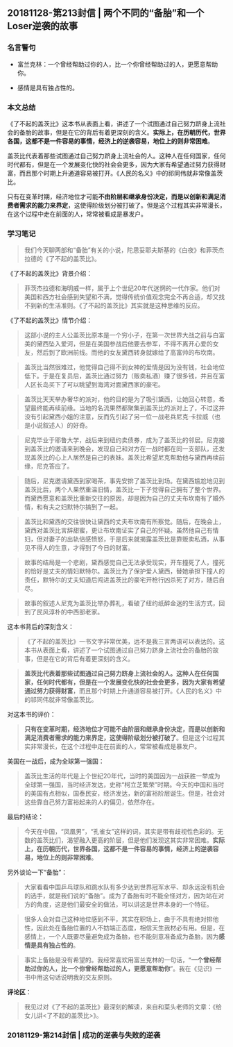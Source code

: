 






## 20181128-第213封信 | 两个不同的“备胎”和一个Loser逆袭的故事



### 名言警句

- 富兰克林：一个曾经帮助过你的人，比一个你曾经帮助过的人，更愿意帮助你。

- 感情是具有独占性的。

### 本文总结

《了不起的盖茨比》这本书从表面上看，讲述了一个试图通过自己努力跻身上流社会的备胎的故事，但是在它的背后有着更深刻的含义。**实际上，在历朝历代，世界各国，这都不是一件容易的事情，经济上的逆袭容易，地位上的则非常困难**。

盖茨比代表着那些试图通过自己努力跻身上流社会的人。这种人在任何国家，任何时代都有，但是在一个发展变化快的社会会更多，因为大家有希望通过努力获得财富，而且那个时期上升通道容易被打开。《人民的名义》中的祁同伟就非常像盖茨比。

只有在变革时期，经济地位才可能**不由阶层和继承身份决定，而是以创新和满足消费者需求的能力来界定**，这使得阶级划分被打破了。但是这个过程其实非常漫长，在这个过程中走在前面的人，常常被看成是暴发户。




### 学习笔记


> 我们今天聊两部和“备胎”有关的小说，陀思妥耶夫斯基的《白夜》和菲茨杰拉德的《了不起的盖茨比》。


《了不起的盖茨比》背景介绍：

> 菲茨杰拉德和海明威一样，属于上个世纪20年代迷惘的一代作家。他们对美国和西方社会感到失望和不满，觉得传统价值观念完全不再合适，却又找不到新的生活准则。《了不起的盖茨比》其实就是这种思维的反应。


《了不起的盖茨比》情节介绍：

> 这部小说的主人公盖茨比原本是一个穷小子，在第一次世界大战之前与白富美的黛西坠入爱河，但是在美国参战后他要去参军，不得不离开心爱的女友，然后到了欧洲前线。而他的女友黛西转身就嫁给了高富帅的布坎南。

> 盖茨比当然很难过，他觉得自己得不到女神的爱情是因为没有钱，社会地位低下。于是在复员后，盖茨比通过努力（贩卖私酒）赚了很多钱，并且在富人区长岛买下了可以眺望到海湾对面黛西家的豪宅。

> 盖茨比天天举办奢华的派对，他的目的是为了吸引黛西，让她回心转意，希望最终能再续前缘。当地的名流果然都聚集到盖茨比的派对上了，不过这并没有引起黛西小姐的注意，反而先引起了另一位一战老兵尼克·卡拉威（也是小说叙述人）的好奇。

> 尼克毕业于耶鲁大学，战后来到纽约卖债券，成为了盖茨比的邻居。尼克接到盖茨比的邀请来到晚会，发现自己和对方在一战时都在同一支部队，还发现盖茨比的心上人居然是自己的表妹。盖茨比希望尼克帮助他与黛西再续前缘，尼克答应了。

> 随后，尼克邀请黛西到家喝茶，事先安排了盖茨比到场。在黛西尴尬地见到盖茨比后，两个人果然重温旧情，盖茨比一下子觉得自己拥有了整个世界。而黛西愿意和盖茨比重新交往的原因，却是因为自己的丈夫布坎南有了婚外情，和有夫之妇默特尔搞到了一起。

> 盖茨比和黛西的交往很快让黛西的丈夫布坎南有所察觉。随后，在晚会上，黛西对盖茨比言辞甜蜜，更让布坎南证实了自己的怀疑。虽然他自己有情妇，但对妻子的出轨倍感愤怒，于是后来就揭露盖茨比是靠贩卖私酒，从事见不得人的生意，才得到了今日的财富。

> 故事的结局是一个悲剧，黛西感觉自己无法承受现实，开车撞死了人，撞死的恰好是丈夫的情妇默特尔。盖茨比为了保护爱人黛西，替她承担下撞人的责任，默特尔的丈夫知道后闯进盖茨比的豪宅开枪行凶杀死了对方，随后自尽。

> 故事的叙述人尼克为盖茨比举办葬礼，看破了纽约纸醉金迷的生活方式，回到了民风淳朴的中西部老家。


这本书背后的深刻含义：

> 《了不起的盖茨比》一书文字非常优美，远不是我三言两语可以表达的。这本书从表面上看，讲述了一个试图通过自己努力跻身上流社会的备胎的故事，但是在它的背后有着更深刻的含义。

> **盖茨比代表着那些试图通过自己努力跻身上流社会的人。这种人在任何国家，任何时代都有，但是在一个发展变化快的社会会更多，因为大家有希望通过努力获得财富**，而且那个时期上升通道容易被打开。《人民的名义》中的祁同伟就非常像盖茨比。

对这本书的评价：

> **只有在变革时期，经济地位才可能不由阶层和继承身份决定，而是以创新和满足消费者需求的能力来界定，这使得阶级划分被打破了**。但是这个过程其实非常漫长，在这个过程中走在前面的人，常常被看成是暴发户。


美国在一战后，成为全球第一强国：

> 盖茨比生活的年代是上个世纪20年代，当时的美国因为一战获胜一举成为全球第一强国，当时经济发达，史称“柯立芝繁荣”时期。今天的中国和当时的美国有点相似，国泰民安，经济发达，新的富裕阶层诞生。但是，社会对这些靠自己努力富裕起来的人的偏见，依然存在。

最后的结论：

> 今天在中国，“凤凰男”，“孔雀女”这样的词，其实是带有歧视性色彩的。无数的盖茨比们，渴望融入更高的阶层，但是他们发现这其实非常困难。**实际上，在历朝历代，世界各国，这都不是一件容易的事情，经济上的逆袭容易，地位上的则非常困难**。

另外谈论一下“备胎”：

> 大家看看中国乒乓球队和跳水队有多少达到世界冠军水平、却永远没有机会的选手，就是我们说的“备胎”。成为了备胎有时不能全怪对方，因为站在对方的角度，这是他们最安全的做法，可以讲这是世界本身的一个特征。

> 很多人会对自己这种地位感到不平，其实在职场上，由于不具有绝对排他性，因此处在备胎位置的人不妨端正态度，相信天生我材必有用。但是，在感情上，一个人既要尽量避免成为备胎，也不能刻意准备成为备胎，因为**感情是具有独占性的**。

> 事实上备胎是没有希望的。我经常喜欢用富兰克林的一句话，“**一个曾经帮助过你的人，比一个你曾经帮助过的人，更愿意帮助你**”。我在《见识》一书中用这句话说明我的交友原则。


**评论区**：

> 我见过对《了不起的盖茨比》最深刻的解读，来自和菜头老师的文章：《给女儿讲<了不起的盖茨比>》。


### 20181129-第214封信 | 成功的逆袭与失败的逆袭

























